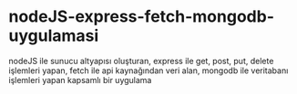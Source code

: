 # nodeJS-express-fetch-mongodb-uygulamasi
nodeJS ile sunucu altyapısı oluşturan, express ile get, post, put, delete işlemleri yapan, fetch ile api kaynağından veri alan, mongodb ile veritabanı işlemleri yapan kapsamlı bir uygulama
